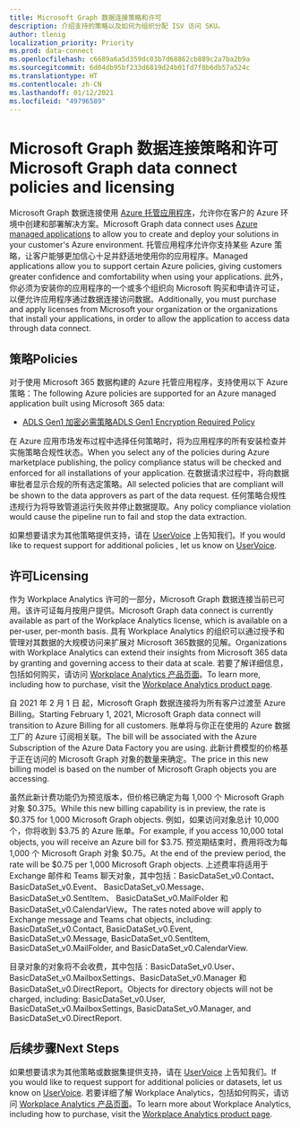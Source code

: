 ```yaml
---
title: Microsoft Graph 数据连接策略和许可
description: 介绍支持的策略以及如何为组织分配 ISV 访问 SKU。
author: tlenig
localization_priority: Priority
ms.prod: data-connect
ms.openlocfilehash: c6689a6a5d359dc03b7d68862cb889c2a7ba2b9a
ms.sourcegitcommit: 6d04db95bf233d6819d24b01fd7f8b6db57a524c
ms.translationtype: HT
ms.contentlocale: zh-CN
ms.lasthandoff: 01/12/2021
ms.locfileid: "49796589"
---
```

# <a name="microsoft-graph-data-connect-policies-and-licensing"></a><span data-ttu-id="d10df-103">Microsoft Graph 数据连接策略和许可</span><span class="sxs-lookup"><span data-stu-id="d10df-103">Microsoft Graph data connect policies and licensing</span></span>

<span data-ttu-id="d10df-104">Microsoft Graph 数据连接使用 [Azure 托管应用程序](/azure/managed-applications/overview)，允许你在客户的 Azure 环境中创建和部署解决方案。</span><span class="sxs-lookup"><span data-stu-id="d10df-104">Microsoft Graph data connect uses [Azure managed applications](/azure/managed-applications/overview) to allow you to create and deploy your solutions in your customer's Azure environment.</span></span> <span data-ttu-id="d10df-105">托管应用程序允许你支持某些 Azure 策略，让客户能够更加信心十足并舒适地使用你的应用程序。</span><span class="sxs-lookup"><span data-stu-id="d10df-105">Managed applications allow you to support certain Azure policies, giving customers greater confidence and comfortability when using your applications.</span></span> <span data-ttu-id="d10df-106">此外，你必须为安装你的应用程序的一个或多个组织向 Microsoft 购买和申请许可证，以便允许应用程序通过数据连接访问数据。</span><span class="sxs-lookup"><span data-stu-id="d10df-106">Additionally, you must purchase and apply licenses from Microsoft your organization or the organizations that install your applications, in order to allow the application to access data through data connect.</span></span>

## <a name="policies"></a><span data-ttu-id="d10df-107">策略</span><span class="sxs-lookup"><span data-stu-id="d10df-107">Policies</span></span>

<span data-ttu-id="d10df-108">对于使用 Microsoft 365 数据构建的 Azure 托管应用程序，支持使用以下 Azure 策略：</span><span class="sxs-lookup"><span data-stu-id="d10df-108">The following Azure policies are supported for an Azure managed application built using Microsoft 365 data:</span></span>

- [<span data-ttu-id="d10df-109">ADLS Gen1 加密必需策略</span><span class="sxs-lookup"><span data-stu-id="d10df-109">ADLS Gen1 Encryption Required Policy</span></span>](/azure/azure-policy/scripts/enforce-datalakestore-encryption)

<span data-ttu-id="d10df-110">在 Azure 应用市场发布过程中选择任何策略时，将为应用程序的所有安装检查并实施策略合规性状态。</span><span class="sxs-lookup"><span data-stu-id="d10df-110">When you select any of the policies during Azure marketplace publishing, the policy compliance status will be checked and enforced for all installations of your application.</span></span> <span data-ttu-id="d10df-111">在数据请求过程中，将向数据审批者显示合规的所有选定策略。</span><span class="sxs-lookup"><span data-stu-id="d10df-111">All selected policies that are compliant will be shown to the data approvers as part of the data request.</span></span> <span data-ttu-id="d10df-112">任何策略合规性违规行为将导致管道运行失败并停止数据提取。</span><span class="sxs-lookup"><span data-stu-id="d10df-112">Any policy compliance violation would cause the pipeline run to fail and stop the data extraction.</span></span>

<span data-ttu-id="d10df-113">如果想要请求为其他策略提供支持，请在 [UserVoice](https://microsoftgraph.uservoice.com/forums/920506-microsoft-graph-feature-requests?category_id=359581) 上告知我们。</span><span class="sxs-lookup"><span data-stu-id="d10df-113">If you would like to request support for additional policies , let us know on [UserVoice](https://microsoftgraph.uservoice.com/forums/920506-microsoft-graph-feature-requests?category_id=359581).</span></span>

## <a name="licensing"></a><span data-ttu-id="d10df-114">许可</span><span class="sxs-lookup"><span data-stu-id="d10df-114">Licensing</span></span>

<span data-ttu-id="d10df-115">作为 Workplace Analytics 许可的一部分，Microsoft Graph 数据连接当前已可用。该许可证每月按用户提供。</span><span class="sxs-lookup"><span data-stu-id="d10df-115">Microsoft Graph data connect is currently available as part of the Workplace Analytics license, which is available on a per-user, per-month basis.</span></span> <span data-ttu-id="d10df-116">具有 Workplace Analytics 的组织可以通过授予和管理对其数据的大规模访问来扩展对 Microsoft 365数据的见解。</span><span class="sxs-lookup"><span data-stu-id="d10df-116">Organizations with Workplace Analytics can extend their insights from Microsoft 365 data by granting and governing access to their data at scale.</span></span> <span data-ttu-id="d10df-117">若要了解详细信息，包括如何购买，请访问 [Workplace Analytics 产品页面](https://products.office.com/business/workplace-analytics)。</span><span class="sxs-lookup"><span data-stu-id="d10df-117">To learn more, including how to purchase, visit the  [Workplace Analytics product page](https://products.office.com/business/workplace-analytics).</span></span>

<span data-ttu-id="d10df-118">自 2021 年 2 月 1 日 起，Microsoft Graph 数据连接将为所有客户过渡至 Azure Billing。</span><span class="sxs-lookup"><span data-stu-id="d10df-118">Starting February 1, 2021, Microsoft Graph data connect will transition to Azure Billing for all customers.</span></span> <span data-ttu-id="d10df-119">账单将与你正在使用的 Azure 数据工厂的 Azure 订阅相关联。</span><span class="sxs-lookup"><span data-stu-id="d10df-119">The bill will be associated with the Azure Subscription of the Azure Data Factory you are using.</span></span> <span data-ttu-id="d10df-120">此新计费模型的价格基于正在访问的 Microsoft Graph 对象的数量来确定。</span><span class="sxs-lookup"><span data-stu-id="d10df-120">The price in this new billing model is based on the number of Microsoft Graph objects you are accessing.</span></span>

<span data-ttu-id="d10df-121">虽然此新计费功能仍为预览版本，但价格已确定为每 1,000 个 Microsoft Graph 对象 $0.375。</span><span class="sxs-lookup"><span data-stu-id="d10df-121">While this new billing capability is in preview, the rate is $0.375 for 1,000 Microsoft Graph objects.</span></span> <span data-ttu-id="d10df-122">例如，如果访问对象总计 10,000 个，你将收到 $3.75 的 Azure 账单。</span><span class="sxs-lookup"><span data-stu-id="d10df-122">For example, if you access 10,000 total objects, you will receive an Azure bill for $3.75.</span></span> <span data-ttu-id="d10df-123">预览期结束时，费用将改为每 1,000 个 Microsoft Graph 对象 $0.75。</span><span class="sxs-lookup"><span data-stu-id="d10df-123">At the end of the preview period, the rate will be $0.75 per 1,000 Microsoft Graph objects.</span></span> <span data-ttu-id="d10df-124">上述费率将适用于 Exchange 邮件和 Teams 聊天对象，其中包括：BasicDataSet_v0.Contact、 BasicDataSet_v0.Event、 BasicDataSet_v0.Message、 BasicDataSet_v0.SentItem、 BasicDataSet_v0.MailFolder 和 BasicDataSet_v0.CalendarView。</span><span class="sxs-lookup"><span data-stu-id="d10df-124">The rates noted above will apply to Exchange message and Teams chat objects, including: BasicDataSet_v0.Contact, BasicDataSet_v0.Event, BasicDataSet_v0.Message, BasicDataSet_v0.SentItem, BasicDataSet_v0.MailFolder, and BasicDataSet_v0.CalendarView.</span></span>

<span data-ttu-id="d10df-125">目录对象的对象将不会收费，其中包括：BasicDataSet_v0.User、 BasicDataSet_v0.MailboxSettings、BasicDataSet_v0.Manager 和 BasicDataSet_v0.DirectReport。</span><span class="sxs-lookup"><span data-stu-id="d10df-125">Objects for directory objects will not be charged, including: BasicDataSet_v0.User, BasicDataSet_v0.MailboxSettings, BasicDataSet_v0.Manager, and BasicDataSet_v0.DirectReport.</span></span>

## <a name="next-steps"></a><span data-ttu-id="d10df-126">后续步骤</span><span class="sxs-lookup"><span data-stu-id="d10df-126">Next Steps</span></span>
<span data-ttu-id="d10df-127">如果想要请求为其他策略或数据集提供支持，请在 [UserVoice](https://microsoftgraph.uservoice.com/forums/920506-microsoft-graph-feature-requests?category_id=359581) 上告知我们。</span><span class="sxs-lookup"><span data-stu-id="d10df-127">If you would like to request support for additional policies or datasets, let us know on [UserVoice](https://microsoftgraph.uservoice.com/forums/920506-microsoft-graph-feature-requests?category_id=359581).</span></span> <span data-ttu-id="d10df-128">若要详细了解 Workplace Analytics，包括如何购买，请访问 [Workplace Analytics 产品页面](https://products.office.com/business/workplace-analytics)。</span><span class="sxs-lookup"><span data-stu-id="d10df-128">To learn more about Workplace Analytics, including how to purchase, visit the [Workplace Analytics product page](https://products.office.com/business/workplace-analytics).</span></span>